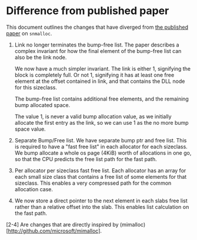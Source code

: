 # Difference from published paper

This document outlines the changes that have diverged from
[the published paper](snmalloc.pdf) on `snmalloc`.

  1.  Link no longer terminates the bump-free list.  The paper describes a 
      complex invariant for how the final element of the bump-free list can 
      also be the link node.

      We now have a much simpler invariant.  The link is either 1, signifying 
      the block is completely full.  Or not 1, signifying it has at least one
      free element at the offset contained in link, and that contains the DLL
      node for this sizeclass.

      The bump-free list contains additional free elements, and the remaining
      bump allocated space.

      The value 1, is never a valid bump allocation value, as we initially
      allocate the first entry as the link, so we can use 1 as the no more bump
      space value. 

  2.  Separate Bump/Free list.  We have separate bump ptr and free list.  This 
      is required to have a "fast free list" in each allocator for each
      sizeclass.  We bump allocate a whole os page (4KiB) worth of allocations
      in one go, so that the CPU predicts the free list path for the fast 
      path.

  3.  Per allocator per sizeclass fast free list.  Each allocator has an array
      for each small size class that contains a free list of some elements for 
      that sizeclass. This enables a very compressed path for the common 
      allocation case.

  4.  We now store a direct pointer to the next element in each slabs free list
      rather than a relative offset into the slab.  This enables list
      calculation on the fast path.


[2-4]  Are changes that are directly inspired by
(mimalloc)[http://github.com/microsoft/mimalloc].